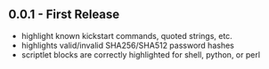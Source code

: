 ## 0.0.1 - First Release
* highlight known kickstart commands, quoted strings, etc.
* highlights valid/invalid SHA256/SHA512 password hashes
* scriptlet blocks are correctly highlighted for shell, python, or perl
